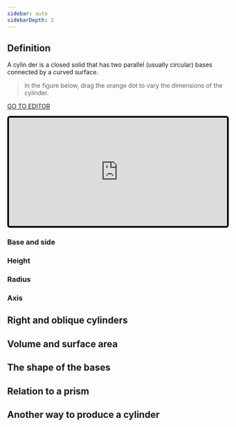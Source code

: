 ```yaml
---
sidebar: auto
sidebarDepth: 2
---
```


## Definition
A cylin
der is a closed solid that has two parallel (usually circular) bases connected by a curved surface.

> In the figure below, drag the orange dot to vary the dimensions of the cylinder.

[GO TO EDITOR](https://editor.p5js.org/bernatferragut/sketches/4tjs9bau_)

<iframe frameborder="0" 
border="0" 
cellspacing="0" 
id="iframe1" 
onLoad="autoResize('iframe1')"
style="
width: 100%; 
height: 250px; 
border: 4px solid #000000;
border-radius: 6px;
overflow: hidden;
position: relative;"
scrolling="no"
src="https://editor.p5js.org/bernatferragut/embed/4tjs9bau_"></iframe>

### Base and side

### Height

### Radius

### Axis

## Right and oblique cylinders

## Volume and surface area

## The shape of the bases

## Relation to a prism

## Another way to produce a cylinder

<script language="JavaScript">
function autoResize(id){
    let newheight;
    let newwidth;

    if(document.getElementById){
        newheight=document.getElementById(id).contentWindow.document .body.scrollHeight;
        newwidth=document.getElementById(id).contentWindow.document .body.scrollWidth;
    }

    document.getElementById(id).height= (newheight) + "px";
    document.getElementById(id).width= (newwidth) + "px";
}
</script>